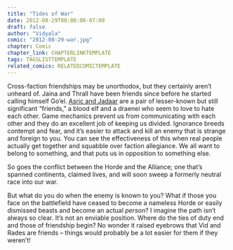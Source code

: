 ```yaml
---
title: "Tides of War"
date: 2012-08-29T08:00:00-07:00
draft: false
author: "Vidyala"
comic: "2012-08-29-war.jpg"
chapter: Comic
chapter_link: CHAPTERLINKTEMPLATE
tags: TAGSLISTTEMPLATE
related_comics: RELATEDCOMICTEMPLATE
---
```


Cross-faction friendships may be unorthodox, but they certainly aren’t unheard of. Jaina and Thrall have been friends since before he started calling himself Go’el. [Asric and Jadaar](http://www.wowhead.com/npc=31898) are a pair of lesser-known but still significant “friends,” a blood elf and a draenei who seem to love to hate each other. Game mechanics prevent us from communicating with each other and they do an excellent job of keeping us divided. Ignorance breeds contempt and fear, and it’s easier to attack and kill an enemy that is strange and foreign to you. You can see the effectiveness of this when real people actually get together and squabble over faction allegiance. We all want to belong to something, and that puts us in opposition to something else.


So goes the conflict between the Horde and the Alliance; one that’s spanned continents, claimed lives, and will soon sweep a formerly neutral race into our war.


But what do you do when the enemy is known to you? What if those you face on the battlefield have ceased to become a nameless Horde or easily dismissed beasts and become an actual *person*? I imagine the path isn’t always so clear. It’s not an enviable position. Where do the ties of duty end and those of friendship begin? No wonder it raised eyebrows that Vid and Rades are friends – things would probably be a lot easier for them if they weren’t!

